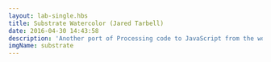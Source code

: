 ```yaml
---
layout: lab-single.hbs
title: Substrate Watercolor (Jared Tarbell)
date: 2016-04-30 14:43:58
description: 'Another port of Processing code to JavaScript from the work by <a href="http://www.complexification.net" target="_blank" rel="noopener">Jared Tarbell</a>. This one is a good example of visualizing a system with emerging properties. The rules it follows can be summarized to: paint "cracks" that grow in straight lines, when the crack reaches a border, stop and start new cracks somehwere else. The results are rich in complexity. See Tarbell`s <a href="http://www.complexification.net/gallery/machines/substrate/appletl/substrate_l.pde" target="_blank" rel="noopener">original code</a>.'
imgName: substrate
---
```

